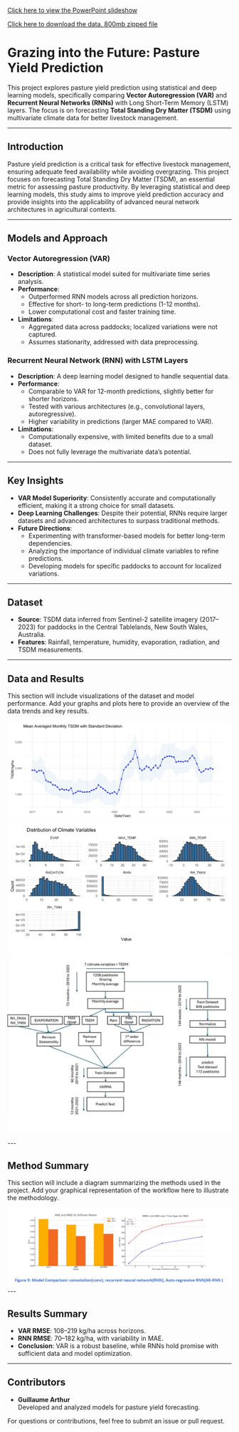 [Click here to view the PowerPoint slideshow](https://docs.google.com/presentation/d/1WfQIESPRCUSavsE9W9vS7aWTgSwFEz7I/edit?usp=drive_link&ouid=114556454877851613541&rtpof=true&sd=true)

[Click here to download the data. 800mb zipped file](https://docs.google.com/presentation/d/1WfQIESPRCUSavsE9W9vS7aWTgSwFEz7I/edit?usp=drive_link&ouid=114556454877851613541&rtpof=true&sd=true)

# Grazing into the Future: Pasture Yield Prediction

This project explores pasture yield prediction using statistical and deep learning models, specifically comparing **Vector Autoregression (VAR)** and **Recurrent Neural Networks (RNNs)** with Long Short-Term Memory (LSTM) layers. The focus is on forecasting **Total Standing Dry Matter (TSDM)** using multivariate climate data for better livestock management.

---

## Introduction
Pasture yield prediction is a critical task for effective livestock management, ensuring adequate feed availability while avoiding overgrazing. This project focuses on forecasting Total Standing Dry Matter (TSDM), an essential metric for assessing pasture productivity. By leveraging statistical and deep learning models, this study aims to improve yield prediction accuracy and provide insights into the applicability of advanced neural network architectures in agricultural contexts. 

---

## Models and Approach

### Vector Autoregression (VAR)
- **Description**: A statistical model suited for multivariate time series analysis.
- **Performance**: 
  - Outperformed RNN models across all prediction horizons.
  - Effective for short- to long-term predictions (1-12 months).
  - Lower computational cost and faster training time.
- **Limitations**:
  - Aggregated data across paddocks; localized variations were not captured.
  - Assumes stationarity, addressed with data preprocessing.

### Recurrent Neural Network (RNN) with LSTM Layers
- **Description**: A deep learning model designed to handle sequential data.
- **Performance**:
  - Comparable to VAR for 12-month predictions, slightly better for shorter horizons.
  - Tested with various architectures (e.g., convolutional layers, autoregressive).
  - Higher variability in predictions (larger MAE compared to VAR).
- **Limitations**:
  - Computationally expensive, with limited benefits due to a small dataset.
  - Does not fully leverage the multivariate data’s potential.

---

## Key Insights
- **VAR Model Superiority**: Consistently accurate and computationally efficient, making it a strong choice for small datasets.
- **Deep Learning Challenges**: Despite their potential, RNNs require larger datasets and advanced architectures to surpass traditional methods.
- **Future Directions**:
  - Experimenting with transformer-based models for better long-term dependencies.
  - Analyzing the importance of individual climate variables to refine predictions.
  - Developing models for specific paddocks to account for localized variations.

---

## Dataset
- **Source**: TSDM data inferred from Sentinel-2 satellite imagery (2017–2023) for paddocks in the Central Tablelands, New South Wales, Australia.
- **Features**: Rainfall, temperature, humidity, evaporation, radiation, and TSDM measurements.


---

## Data and Results
This section will include visualizations of the dataset and model performance. Add your graphs and plots here to provide an overview of the data trends and key results.

<p>
  <img src="assets/img/Screenshot 2025-01-19 094124.png">
  <img src="assets/img/Screenshot 2025-01-19 094143.png">
  <img src="assets/img/Screenshot 2025-01-19 094159.png">
</p>
---

## Method Summary
This section will include a diagram summarizing the methods used in the project. Add your graphical representation of the workflow here to illustrate the methodology.

<img src="assets/img/Screenshot 2025-01-19 094228.png">
---

## Results Summary
- **VAR RMSE**: 108–219 kg/ha across horizons.
- **RNN RMSE**: 70–182 kg/ha, with variability in MAE.
- **Conclusion**: VAR is a robust baseline, while RNNs hold promise with sufficient data and model optimization.

---

## Contributors
- **Guillaume Arthur**  
  Developed and analyzed models for pasture yield forecasting.

For questions or contributions, feel free to submit an issue or pull request.
